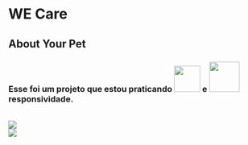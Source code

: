 <h1>WE Care</h1>
<h2>About Your Pet</h2>

<h3>Esse foi um projeto que estou praticando <img src="https://img.shields.io/badge/CSS-239120?&style=for-the-badge&logo=css3&logoColor=white" width="52px"/>  e 
  <img src="https://img.shields.io/badge/HTML-239120?style=for-the-badge&logo=html5&logoColor=white" width="60px" /> responsividade.</h3>
<br>

<img src="https://github.com/Gabriela-Lopes26/we-care-responsividade/blob/master/img/Desktop.png?raw=true"/>
<br>
<img src="https://github.com/Gabriela-Lopes26/we-care-responsividade/blob/master/img/Mobile_cell.png?raw=true"/>

